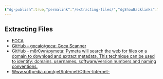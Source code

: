 ```yaml
---
{"dg-publish":true,"permalink":"/extracting-files/","dgShowBacklinks":true,"dgShowLocalGraph":true}
---
```



## Extracting Files
- [FOCA](https://www.elevenpaths.com/labstools/foca/index.html)
- [GitHub - gocaio/goca: Goca Scanner](https://github.com/gocaio/goca)
- [GitHub - m8r0wn/pymeta: Pymeta will search the web for files on a domain to download and extract metadata. This technique can be used to identify: domains, usernames, software/version numbers and naming conventions.](https://github.com/m8r0wn/pymeta)
- [Www.softpedia.com/get/Internet/Other-Internet-](https://www.softpedia.com/get/Internet/Other-Internet-)